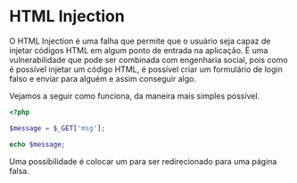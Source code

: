 # HTML Injection

O HTML Injection é uma falha que permite que o usuário seja capaz de injetar códigos HTML em algum ponto de entrada na aplicação. É uma vulnerabilidade que pode ser combinada com engenharia social, pois como é possível injetar um código HTML, é possível criar um formulário de login falso e enviar para alguém e assim conseguir algo.

Vejamos a seguir como funciona, da maneira mais simples possível.

```php
<?php

$message = $_GET['msg'];

echo $message;
```

Uma possibilidade é colocar um <a h=ref> para ser redirecionado para uma página falsa.
